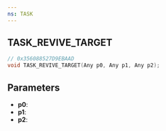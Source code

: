 ```yaml
---
ns: TASK
---
```

## TASK_REVIVE_TARGET

```c
// 0x356088527D9EBAAD
void TASK_REVIVE_TARGET(Any p0, Any p1, Any p2);
```

## Parameters
* **p0**:
* **p1**:
* **p2**:
